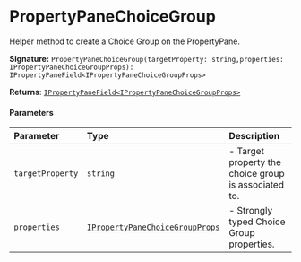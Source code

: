 # PropertyPaneChoiceGroup

Helper method to create a Choice Group on the PropertyPane.

**Signature:** `PropertyPaneChoiceGroup(targetProperty: string,properties: IPropertyPaneChoiceGroupProps): IPropertyPaneField<IPropertyPaneChoiceGroupProps>`

**Returns**: [`IPropertyPaneField<IPropertyPaneChoiceGroupProps>`](../sp-client-preview/ipropertypanefield.md)



#### Parameters


| Parameter	   | Type    | Description |
|:-------------|:---------------|:------------|
| `targetProperty`    | `string` | - Target property the choice group is associated to. |
| `properties`    | [`IPropertyPaneChoiceGroupProps`](../sp-client-preview/ipropertypanechoicegroupprops.md) | - Strongly typed Choice Group properties. |

